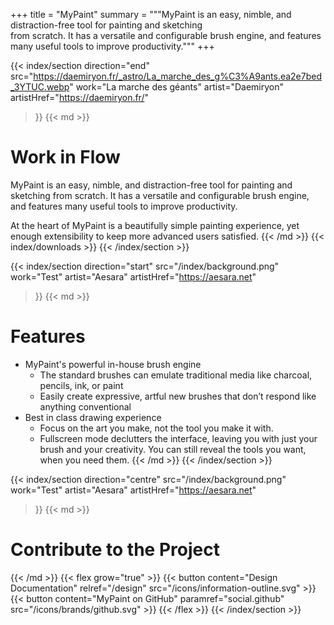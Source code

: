 +++
title = "MyPaint"
summary = """MyPaint is an easy, nimble, and distraction-free tool for painting and sketching \
from scratch. It has a versatile and configurable brush engine, and features \
many useful tools to improve productivity."""
+++

{{< index/section
    direction="end"
    src="https://daemiryon.fr/_astro/La_marche_des_g%C3%A9ants.ea2e7bed_3YTUC.webp"
    work="La marche des géants"
    artist="Daemiryon"
    artistHref="https://daemiryon.fr/"
>}}
{{< md >}}
# Work in Flow
MyPaint is an easy, nimble, and distraction-free tool for painting and sketching
from scratch. It has a versatile and configurable brush engine, and features
many useful tools to improve productivity.

At the heart of MyPaint is a beautifully simple painting experience, yet enough
extensibility to keep more advanced users satisfied.
{{< /md >}}
{{< index/downloads >}}
{{< /index/section >}}

{{< index/section
    direction="start"
    src="/index/background.png"
    work="Test"
    artist="Aesara"
    artistHref="https://aesara.net"
>}}
{{< md >}}
# Features
- MyPaint's powerful in-house brush engine
	- The standard brushes can emulate traditional media like charcoal, 
pencils, ink, or paint
	- Easily create expressive, artful new brushes that don’t respond like
anything conventional
- Best in class drawing experience
	- Focus on the art you make, not the tool you make it with.
	- Fullscreen mode declutters the interface, leaving you with just your 
brush and your creativity. You can still reveal the tools you want, 
when you need them.
{{< /md >}}
{{< /index/section >}}

{{< index/section
    direction="centre"
    src="/index/background.png"
    work="Test"
    artist="Aesara"
    artistHref="https://aesara.net"
>}}
{{< md >}}
# Contribute to the Project
{{< /md >}}
{{< flex grow="true" >}}
    {{< button content="Design Documentation" relref="/design" src="/icons/information-outline.svg" >}}
    {{< button content="MyPaint on GitHub" paramref="social.github" src="/icons/brands/github.svg" >}}
{{< /flex >}}
{{< /index/section >}}
